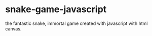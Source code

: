 # snake-game-javascript
the fantastic snake, immortal game created with javascript with html canvas.
